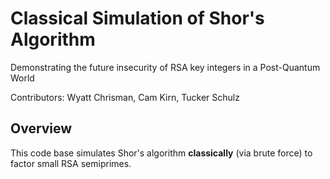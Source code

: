 # Classical Simulation of Shor's Algorithm

Demonstrating the future insecurity of RSA key integers in a Post-Quantum World

Contributors: Wyatt Chrisman, Cam Kirn, Tucker Schulz

## Overview

This code base simulates Shor's algorithm **classically** (via brute force) to factor small RSA semiprimes.
